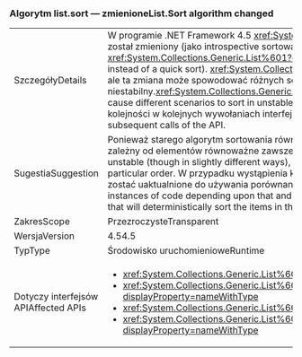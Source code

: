### <a name="listsort-algorithm-changed"></a><span data-ttu-id="b5c21-101">Algorytm list.sort — zmienione</span><span class="sxs-lookup"><span data-stu-id="b5c21-101">List.Sort algorithm changed</span></span>

|   |   |
|---|---|
|<span data-ttu-id="b5c21-102">Szczegóły</span><span class="sxs-lookup"><span data-stu-id="b5c21-102">Details</span></span>|<span data-ttu-id="b5c21-103">W programie .NET Framework 4.5 <xref:System.Collections.Generic.List%601?displayProperty=name>przez algorytm sortowania został zmieniony (jako introspective sortowania zamiast szybkiego sortowania).</span><span class="sxs-lookup"><span data-stu-id="b5c21-103">Beginning in .NET Framework 4.5, <xref:System.Collections.Generic.List%601?displayProperty=name>'s sort algorithm has changed (to be an introspective sort instead of a quick sort).</span></span> <span data-ttu-id="b5c21-104"><xref:System.Collections.Generic.List%601?displayProperty=name>w sortowania nigdy nie było stabilny, ale ta zmiana może spowodować różnych scenariuszy do sortowania w sposób niestabilny.</span><span class="sxs-lookup"><span data-stu-id="b5c21-104"><xref:System.Collections.Generic.List%601?displayProperty=name>'s sort has never been stable, but this change may cause different scenarios to sort in unstable ways.</span></span> <span data-ttu-id="b5c21-105">Oznacza to, że po prostu, że elementy równoważne może sortować w różnej kolejności w kolejnych wywołaniach interfejsu API.</span><span class="sxs-lookup"><span data-stu-id="b5c21-105">That simply means that equivalent items may sort in different orders in subsequent calls of the API.</span></span>|
|<span data-ttu-id="b5c21-106">Sugestia</span><span class="sxs-lookup"><span data-stu-id="b5c21-106">Suggestion</span></span>|<span data-ttu-id="b5c21-107">Ponieważ starego algorytm sortowania również niestabilny (jeśli są w sposób nieco inny), nie powinien być nie kod, który jest zależny od elementów równoważne zawsze sortowanie w określonej kolejności.</span><span class="sxs-lookup"><span data-stu-id="b5c21-107">Because the old sort algorithm was also unstable (though in slightly different ways), there should be no code that depends on equivalent items always sorting in a particular order.</span></span> <span data-ttu-id="b5c21-108">W przypadku wystąpienia kodu, który zależności i Trwa szczęście z zachowaniem starego kodu powinny zostać uaktualnione do używania porównania, która będzie sposób sortowania elementów w odpowiedni sposób.</span><span class="sxs-lookup"><span data-stu-id="b5c21-108">If there are instances of code depending upon that and being lucky with the old behavior, that code should be updated to use a comparer that will deterministically sort the items in the desired order.</span></span>|
|<span data-ttu-id="b5c21-109">Zakres</span><span class="sxs-lookup"><span data-stu-id="b5c21-109">Scope</span></span>|<span data-ttu-id="b5c21-110">Przezroczyste</span><span class="sxs-lookup"><span data-stu-id="b5c21-110">Transparent</span></span>|
|<span data-ttu-id="b5c21-111">Wersja</span><span class="sxs-lookup"><span data-stu-id="b5c21-111">Version</span></span>|<span data-ttu-id="b5c21-112">4.5</span><span class="sxs-lookup"><span data-stu-id="b5c21-112">4.5</span></span>|
|<span data-ttu-id="b5c21-113">Typ</span><span class="sxs-lookup"><span data-stu-id="b5c21-113">Type</span></span>|<span data-ttu-id="b5c21-114">Środowisko uruchomieniowe</span><span class="sxs-lookup"><span data-stu-id="b5c21-114">Runtime</span></span>|
|<span data-ttu-id="b5c21-115">Dotyczy interfejsów API</span><span class="sxs-lookup"><span data-stu-id="b5c21-115">Affected APIs</span></span>|<ul><li><xref:System.Collections.Generic.List%601.Sort?displayProperty=nameWithType></li><li><xref:System.Collections.Generic.List%601.Sort(System.Collections.Generic.IComparer{%600})?displayProperty=nameWithType></li><li><xref:System.Collections.Generic.List%601.Sort(System.Comparison{%600})?displayProperty=nameWithType></li><li><xref:System.Collections.Generic.List%601.Sort(System.Int32,System.Int32,System.Collections.Generic.IComparer{%600})?displayProperty=nameWithType></li></ul>|

